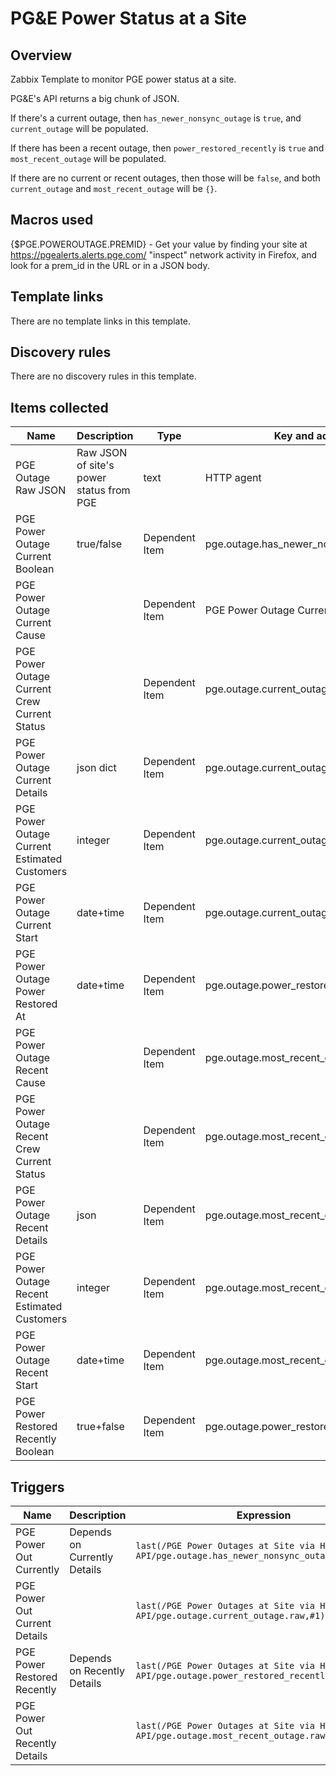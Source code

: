 # PG&E Power Status at a Site

## Overview

Zabbix Template to monitor PGE power status at a site.

PG&E's API returns a big chunk of JSON.

If there's a current outage, then `has_newer_nonsync_outage` is `true`, and
`current_outage` will be populated.

If there has been a recent outage, then `power_restored_recently` is `true`
and `most_recent_outage` will be populated.

If there are no current or recent outages, then those will be `false`, and
both `current_outage` and `most_recent_outage` will be `{}`.

## Macros used

{$PGE.POWEROUTAGE.PREMID} - Get your value by finding your site at
https://pgealerts.alerts.pge.com/ "inspect" network activity in Firefox, and
look for a prem_id in the URL or in a JSON body.

## Template links

There are no template links in this template.

## Discovery rules

There are no discovery rules in this template.

## Items collected
|Name|Description|Type|Key and additional info|
|----|-----------|----|----|
|PGE Outage Raw JSON|Raw JSON of site's power status from PGE|text|HTTP agent|pge.outage.raw|
|PGE Power Outage Current Boolean|true/false|Dependent Item|pge.outage.has_newer_nonsync_outage|
|PGE Power Outage Current Cause| |Dependent Item|PGE Power Outage Current Cause|
|PGE Power Outage Current Crew Current Status| |Dependent Item|pge.outage.current_outage.crew_current_status|
|PGE Power Outage Current Details|json dict|Dependent Item|pge.outage.current_outage.raw|
|PGE Power Outage Current Estimated Customers|integer |Dependent Item|pge.outage.current_outage.est_customers|
|PGE Power Outage Current Start|date+time |Dependent Item|	pge.outage.current_outage.outage_start|
|PGE Power Outage Power Restored At|date+time |Dependent Item|pge.outage.power_restored_at|
|PGE Power Outage Recent Cause| |Dependent Item|pge.outage.most_recent_outage.cause|
|PGE Power Outage Recent Crew Current Status| |Dependent Item|pge.outage.most_recent_outage.crew_current_status|
|PGE Power Outage Recent Details|json |Dependent Item|pge.outage.most_recent_outage.raw|
|PGE Power Outage Recent Estimated Customers|integer |Dependent Item|pge.outage.most_recent_outage.est_customers|
|PGE Power Outage Recent Start|date+time |Dependent Item|pge.outage.most_recent_outage.outage_start|
|PGE Power Restored Recently Boolean|true+false |Dependent Item|pge.outage.power_restored_recently|


## Triggers

|Name|Description|Expression|Priority|
|----|-----------|----------|--------|
|PGE Power Out Currently|Depends on Currently Details|`last(/PGE Power Outages at Site via HTTP REST API/pge.outage.has_newer_nonsync_outage,#1)="true"`|High|
|PGE Power Out Current Details||`last(/PGE Power Outages at Site via HTTP REST API/pge.outage.current_outage.raw,#1)<>"{}"`|High|
|PGE Power Restored Recently|Depends on Recently Details|`last(/PGE Power Outages at Site via HTTP REST API/pge.outage.power_restored_recently,#1)="true"`|Warning|
|PGE Power Out Recently Details||`last(/PGE Power Outages at Site via HTTP REST API/pge.outage.most_recent_outage.raw,#1)<>"{}"`|Warning|
